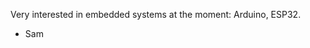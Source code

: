 Very interested in embedded systems at the moment: Arduino, ESP32.

- Sam

<!---
shcodingtoday/shcodingtoday is a ✨ special ✨ repository because its `README.md` (this file) appears on your GitHub profile.
You can click the Preview link to take a look at your changes.
--->
